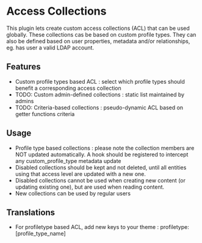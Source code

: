 # Access Collections

This plugin lets create custom access collections (ACL) that can be used globally.
These collections cas be based on custom profile types.
They can also be defined based on user properties, metadata and/or relationships, eg. has user a valid LDAP account.


## Features
 * Custom profile types based ACL : select which profile types should benefit a corresponding access collection
 * TODO: Custom admin-defined collections : static list maintained by admins
 * TODO: Criteria-based collections : pseudo-dynamic ACL based on getter functions criteria


## Usage
 * Profile type based collections : please note the collection members are NOT updated automatically. A hook should be registered to intercept any custom_profile_type metadata update
 * Disabled collections should be kept and not deleted, until all entities using that access level are updated with a new one.
 * Disabled collections cannot be used when creating new content (or updating existing one), but are used when reading content.
 * New collections can be used by regular users


## Translations
 * For profiletype based ACL, add new keys to your theme : profiletype:[profile_type_name]


